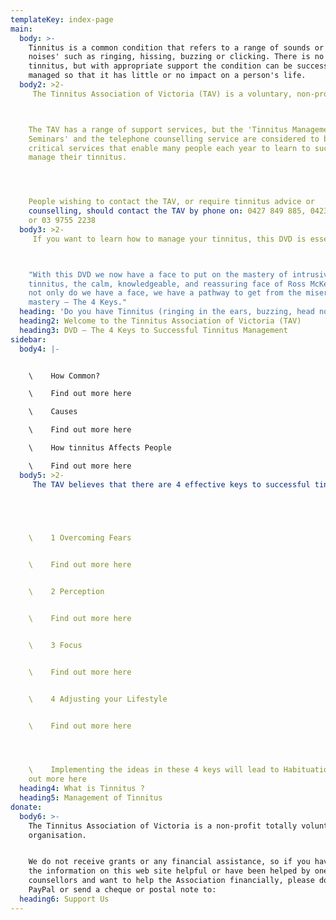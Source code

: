 ```yaml
---
templateKey: index-page
main:
  body: >-
    Tinnitus is a common condition that refers to a range of sounds or 'head
    noises' such as ringing, hissing, buzzing or clicking. There is no cure for
    tinnitus, but with appropriate support the condition can be successfully
    managed so that it has little or no impact on a person's life.
  body2: >2-
     The Tinnitus Association of Victoria (TAV) is a voluntary, non-profit organization that has been helping people with tinnitus for over 20 years.



    The TAV has a range of support services, but the 'Tinnitus Management
    Seminars' and the telephone counselling service are considered to be the two
    critical services that enable many people each year to learn to successfully
    manage their tinnitus.




    People wishing to contact the TAV, or require tinnitus advice or
    counselling, should contact the TAV by phone on: 0427 849 885, 0423 203 296,
    or 03 9755 2238
  body3: >2-
     If you want to learn how to manage your tinnitus, this DVD is essential viewing. Here is what experts in the field of tinnitus management have said about this DVD.



    "With this DVD we now have a face to put on the mastery of intrusive
    tinnitus, the calm, knowledgeable, and reassuring face of Ross McKeown. And
    not only do we have a face, we have a pathway to get from the misery to
    mastery – The 4 Keys."
  heading: 'Do you have Tinnitus (ringing in the ears, buzzing, head noises)?'
  heading2: Welcome to the Tinnitus Association of Victoria (TAV)
  heading3: DVD – The 4 Keys to Successful Tinnitus Management
sidebar:
  body4: |-


    \    How Common?

    \    Find out more here

    \    Causes

    \    Find out more here

    \    How tinnitus Affects People

    \    Find out more here
  body5: >2-
     The TAV believes that there are 4 effective keys to successful tinnitus management. These are:

     



    \    1 Overcoming Fears


    \    Find out more here


    \    2 Perception


    \    Find out more here


    \    3 Focus


    \    Find out more here


    \    4 Adjusting your Lifestyle


    \    Find out more here




    \    Implementing the ideas in these 4 keys will lead to Habituation Find
    out more here
  heading4: What is Tinnitus ?
  heading5: Management of Tinnitus
donate:
  body6: >-
    The Tinnitus Association of Victoria is a non-profit totally volunteer
    organisation.


    We do not receive grants or any financial assistance, so if you have found
    the information on this web site helpful or have been helped by one of our
    counsellors and want to help the Association financially, please donate via
    PayPal or send a cheque or postal note to:
  heading6: Support Us
---
```


